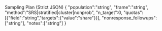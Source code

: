 Sampling Plan (Strict JSON)
{
  "population":"string",
  "frame":"string",
  "method":"SRS|stratified|cluster|nonprob",
  "n_target":0,
  "quotas":[{"field":"string","targets":{"value":"share"}}],
  "nonresponse_followups":["string"],
  "notes":["string"]
}
